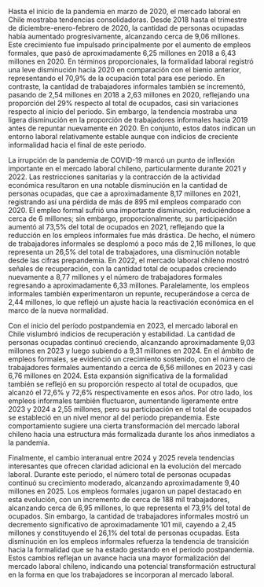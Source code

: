 Hasta el inicio de la pandemia en marzo de 2020, el mercado laboral en Chile mostraba tendencias consolidadoras. Desde 2018 hasta el trimestre de diciembre-enero-febrero de 2020, la cantidad de personas ocupadas había aumentado progresivamente, alcanzando cerca de 9,06 millones. Este crecimiento fue impulsado principalmente por el aumento de empleos formales, que pasó de aproximadamente 6,25 millones en 2018 a 6,43 millones en 2020. En términos proporcionales, la formalidad laboral registró una leve disminución hacia 2020 en comparación con el bienio anterior, representando el 70,9% de la ocupación total para ese periodo. En contraste, la cantidad de trabajadores informales también se incrementó, pasando de 2,54 millones en 2018 a 2,63 millones en 2020, reflejando una proporción del 29% respecto al total de ocupados, casi sin variaciones respecto al inicio del periodo. Sin embargo, la tendencia mostraba una ligera disminución en la proporción de trabajadores informales hacia 2019 antes de repuntar nuevamente en 2020. En conjunto, estos datos indican un entorno laboral relativamente estable aunque con indicios de creciente informalidad hacia el final de este periodo.

La irrupción de la pandemia de COVID-19 marcó un punto de inflexión importante en el mercado laboral chileno, particularmente durante 2021 y 2022. Las restricciones sanitarias y la contracción de la actividad económica resultaron en una notable disminución en la cantidad de personas ocupadas, que cae a aproximadamente 8,17 millones en 2021, registrando así una pérdida de más de 895 mil empleos comparado con 2020. El empleo formal sufrió una importante disminución, reduciéndose a cerca de 6 millones; sin embargo, proporcionalmente, su participación aumentó al 73,5% del total de ocupados en 2021, reflejando que la reducción en los empleos informales fue más drástica. De hecho, el número de trabajadores informales se desplomó a poco más de 2,16 millones, lo que representa un 26,5% del total de trabajadores, una disminución notable desde las cifras prepandemia. En 2022, el mercado laboral chileno mostró señales de recuperación, con la cantidad total de ocupados creciendo nuevamente a 8,77 millones y el número de trabajadores formales regresando a aproximadamente 6,33 millones. Paralelamente, los empleos informales también experimentaron un repunte, recuperándose a cerca de 2,44 millones, lo que reflejó un ajuste hacia la reactivación económica en el marco de la nueva normalidad.

Con el inicio del período postpandemia en 2023, el mercado laboral en Chile vislumbró indicios de recuperación y estabilidad. La cantidad de personas ocupadas continuó creciendo, alcanzando aproximadamente 9,03 millones en 2023 y luego subiendo a 9,31 millones en 2024. En el ámbito de empleos formales, se evidenció un crecimiento sostenido, con el número de trabajadores formales aumentando a cerca de 6,56 millones en 2023 y casi 6,76 millones en 2024. Esta expansión significativa de la formalidad también se reflejó en su proporción respecto al total de ocupados, que alcanzó el 72,6% y 72,6% respectivamente en esos años. Por otro lado, los empleos informales también fluctuaron, aumentando ligeramente entre 2023 y 2024 a 2,55 millones, pero su participación en el total de ocupados se estableció en un nivel menor al del periodo prepandemia. Este comportamiento sugiere una cierta transformación del mercado laboral chileno hacia una estructura más formalizada durante los años inmediatos a la pandemia.

Finalmente, el cambio interanual entre 2024 y 2025 revela tendencias interesantes que ofrecen claridad adicional en la evolución del mercado laboral. Durante este periodo, el número total de personas ocupadas continuó su crecimiento moderado, alcanzando aproximadamente 9,40 millones en 2025. Los empleos formales jugaron un papel destacado en esta evolución, con un incremento de cerca de 188 mil trabajadores, alcanzando cerca de 6,95 millones, lo que representa el 73,9% del total de ocupados. Sin embargo, la cantidad de trabajadores informales mostró un decremento significativo de aproximadamente 101 mil, cayendo a 2,45 millones y constituyendo el 26,1% del total de personas ocupadas. Esta disminución en los empleos informales refuerza la tendencia de transición hacia la formalidad que se ha estado gestando en el periodo postpandemia. Estos cambios reflejan un avance hacia una mayor formalización del mercado laboral chileno, indicando una potencial transformación estructural en la forma en que los trabajadores se incorporan al mercado laboral.
